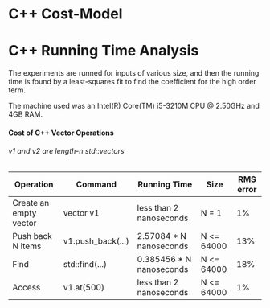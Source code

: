 # C++ Cost-Model

# C++ Running Time Analysis

The experiments are runned for inputs of various size, and then the running time is found by a least-squares fit to find the coefficient for the high order term. 

The machine used was an Intel(R) Core(TM) i5-3210M CPU @ 2.50GHz and 4GB RAM.

#### Cost of C++ Vector Operations
###### v1 and v2 are length-n std::vectors<int>
| Operation | Command | Running Time | Size | RMS error |
| --- | --- | --- | --- | --- |
| Create an empty vector | vector<int> v1 | less than 2 nanoseconds | N = 1 | 1% |
| Push back N items | v1.push_back(...) | 2.57084 * N nanoseconds | N <= 64000 | 13% |
| Find | std::find(...) | 0.385456 * N nanoseconds | N <= 64000 | 18% |
| Access | v1.at(500) | less than 2 nanoseconds | N <= 64000 | 1% |
